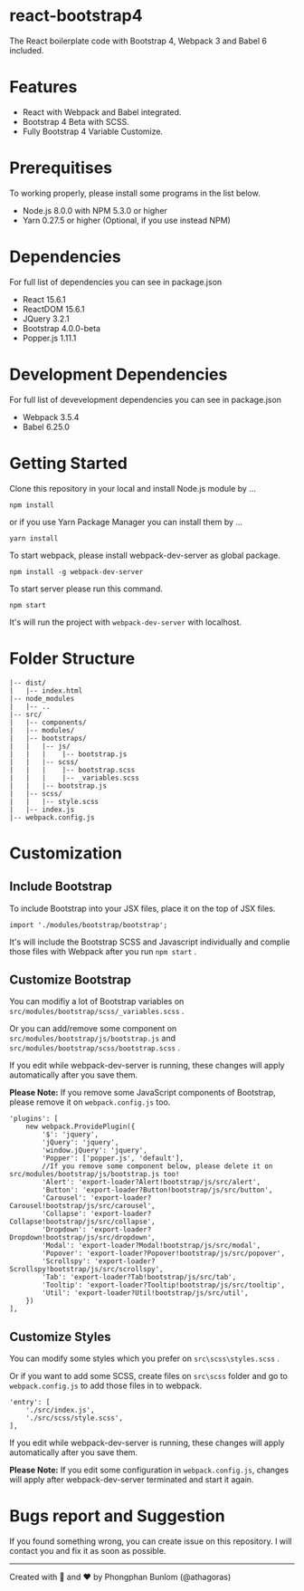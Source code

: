 # react-bootstrap4

The React boilerplate code with Bootstrap 4, Webpack 3 and Babel 6 included.

# Features
- React with Webpack and Babel integrated.
- Bootstrap 4 Beta with SCSS.
- Fully Bootstrap 4 Variable Customize.

# Prerequitises
To working properly, please install some programs in the list below.

- Node.js 8.0.0 with NPM 5.3.0 or higher
- Yarn 0.27.5 or higher (Optional, if you use instead NPM)

# Dependencies
For full list of dependencies you can see in package.json

- React 15.6.1
- ReactDOM 15.6.1
- JQuery 3.2.1
- Bootstrap 4.0.0-beta
- Popper.js 1.11.1

# Development Dependencies
For full list of devevelopment dependencies you can see in package.json
- Webpack 3.5.4
- Babel 6.25.0

# Getting Started

Clone this repository in your local and install Node.js module by ...

```
npm install
```

or if you use Yarn Package Manager you can install them by ...

```
yarn install
```

To start webpack, please install webpack-dev-server as global package.

```
npm install -g webpack-dev-server
```

To start server please run this command.
```
npm start
```

It's will run the project with `webpack-dev-server` with localhost.

# Folder Structure
```
|-- dist/
|   |-- index.html
|-- node_modules
|   |-- ..
|-- src/
|   |-- components/
|   |-- modules/
|   |-- bootstraps/
|   |   |-- js/
|   |   |    |-- bootstrap.js
|   |   |-- scss/
|   |   |    |-- bootstrap.scss
|   |   |    |-- _variables.scss
|   |   |-- bootstrap.js
|   |-- scss/
|   |   |-- style.scss
|   |-- index.js
|-- webpack.config.js
```

# Customization

## Include Bootstrap
To include Bootstrap into your JSX files, place it on the top of JSX files.

```JSX
import './modules/bootstrap/bootstrap';
```

It's will include the Bootstrap SCSS and Javascript individually and complie those files with Webpack after you run `npm start` .

## Customize Bootstrap
You can modifiy a lot of Bootstrap variables on `src/modules/bootstrap/scss/_variables.scss` .

Or you can add/remove some component on `src/modules/bootstrap/js/bootstrap.js` and `src/modules/bootstrap/scss/bootstrap.scss` .

If you edit while webpack-dev-server is running, these changes will apply automatically after you save them.

**Please Note:** If you remove some JavaScript components of Bootstrap, please remove it on `webpack.config.js` too.

```JSX
'plugins': [
    new webpack.ProvidePlugin({
        '$': 'jquery',
        'jQuery': 'jquery',
        'window.jQuery': 'jquery',
        'Popper': ['popper.js', 'default'],
        //If you remove some component below, please delete it on src/modules/bootstrap/js/bootstrap.js too!
        'Alert': 'export-loader?Alert!bootstrap/js/src/alert',
        'Button': 'export-loader?Button!bootstrap/js/src/button',
        'Carousel': 'export-loader?Carousel!bootstrap/js/src/carousel',
        'Collapse': 'export-loader?Collapse!bootstrap/js/src/collapse',
        'Dropdown': 'export-loader?Dropdown!bootstrap/js/src/dropdown',
        'Modal': 'export-loader?Modal!bootstrap/js/src/modal',
        'Popover': 'export-loader?Popover!bootstrap/js/src/popover',
        'Scrollspy': 'export-loader?Scrollspy!bootstrap/js/src/scrollspy',
        'Tab': 'export-loader?Tab!bootstrap/js/src/tab',
        'Tooltip': 'export-loader?Tooltip!bootstrap/js/src/tooltip',
        'Util': 'export-loader?Util!bootstrap/js/src/util',
    })
],
```

## Customize Styles
You can modify some styles which you prefer on `src\scss\styles.scss` .

Or if you want to add some SCSS, create files on `src\scss` folder and go to `webpack.config.js` to add those files in to webpack.

```JSX
'entry': [
    './src/index.js',
    './src/scss/style.scss',
],
```

If you edit while webpack-dev-server is running, these changes will apply automatically after you save them.

**Please Note:** If you edit some configuration in `webpack.config.js`, changes will apply after webpack-dev-server terminated and start it again.

# Bugs report and Suggestion

If you found something wrong, you can create issue on this repository. I will contact you and fix it as soon as possible.

---
Created with :muscle: and :heart: by Phongphan Bunlom (@athagoras)
